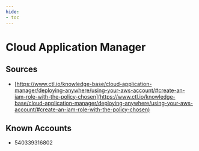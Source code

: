 ```yaml
---
hide:
- toc
---
```


# Cloud Application Manager

## Sources

*   [https://www.ctl.io/knowledge-base/cloud-application-manager/deploying-anywhere/using-your-aws-account/#create-an-iam-role-with-the-policy-chosen](https://www.ctl.io/knowledge-base/cloud-application-manager/deploying-anywhere/using-your-aws-account/#create-an-iam-role-with-the-policy-chosen)

## Known Accounts

*   540339316802